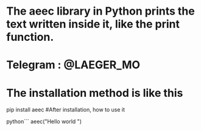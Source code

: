 # The aeec library in Python prints the text written inside it, like the print function.  

# Telegram  :  @LAEGER_MO
# The installation method is like this 
pip install aeec
#After installation, how to use it 

python```
aeec("Hello world ")
```